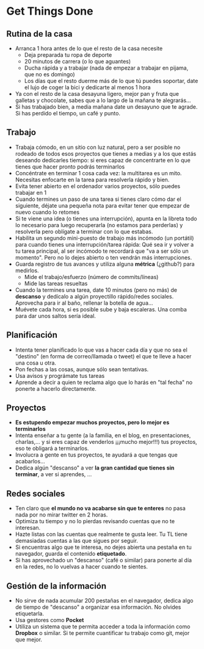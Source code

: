 # Get Things Done

## Rutina de la casa

* Arranca 1 hora antes de lo que el resto de la casa necesite
  * Deja preparada tu ropa de deporte
  * 20 minutos de carrera (o lo que aguantes)
  * Ducha rápida y a trabajar (nada de empezar a trabajar en pijama, que no es domingo)
  * Los días que el resto duerme más de lo que tú puedes soportar, date el lujo de coger la bici y dedicarte al menos 1 hora
* Ya con el resto de la casa desayuna ligero, mejor pan y fruta que galletas y chocolate, sabes que a lo largo de la mañana te alegrarás...
* Si has trabajado bien, a media mañana date un desayuno que te agrade. Si has perdido el tiempo, un café y punto.

## Trabajo

* Trabaja cómodo, en un sitio con luz natural, pero a ser posible no rodeado de todos esos proyectos que tienes a medias y a los que estás deseando dedicarles tiempo: si eres capaz de concentrarte en lo que tienes que hacer pronto podrás terminarlos
* Concéntrate en terminar 1 cosa cada vez: la multitarea es un mito. Necesitas enfocarte en la tarea para resolverla rápido y bien.
* Evita tener abierto en el ordenador varios proyectos, sólo puedes trabajar en 1
* Cuando termines un paso de una tarea si tienes claro cómo dar el siguiente, déjate una pequeña nota para evitar tener que empezar de nuevo cuando lo retomes
* Si te viene una idea (o tienes una interrupción), apunta en la libreta todo lo necesario para luego recuperarla (no estamos para perderlas)  y resolverla pero oblígate a terminar con lo que estabas.
* Habilita un segundo mini-puesto de trabajo más incómodo (un portátil) para cuando tienes una interrupción/tarea rápida: Qué sea ir y volver a tu tarea principal, al ser incómodo te recordará que "va a ser sólo un momento". Pero no lo dejes abierto o ten vendrán más interrupciones.
* Guarda registro de tus avances y utiliza alguna **métrica** (¿github?) para medirlos.
  * Mide el trabajo/esfuerzo (número de commits/líneas)
  * Mide las tareas resueltas
* Cuando la termines una tarea, date 10 minutos (pero no más) de **descanso** y dedícalo a algún proyectillo rápido/redes sociales. Aprovecha para ir al baño, rellenar la botella de agua...
* Muévete cada hora, si es posible sube y baja escaleras. Una comba para dar unos saltos sería ideal.

## Planificación

* Intenta tener planificado lo que vas a hacer cada día y que no sea el "destino" (en forma de correo/llamada o tweet) el que te lleve a hacer una cosa u otra.
* Pon fechas a las cosas, aunque sólo sean tentativas.
* Usa avisos y prográmate tus tareas
* Aprende a decir a quien te reclama algo que lo harás en "tal fecha" no ponerte a hacerlo directamente.

## Proyectos

* **Es estupendo empezar muchos proyectos, pero lo mejor es terminarlos**
* Intenta enseñar a tu gente (a la familia, en el blog, en presentaciones, charlas,... y si eres capaz de venderlos ¡¡¡mucho mejor!!!) tus proyectos, eso te obligará a terminarlos.
* Involucra a gente en tus proyectos, te ayudará a que tengas que acabarlos...
* Dedica algún "descanso" a ver **la gran cantidad que tienes sin terminar**, a ver si aprendes, ...

## Redes sociales

* Ten claro que **el mundo no va acabarse sin que te enteres** no pasa nada por no mirar twitter en 2 horas.
* Optimiza tu tiempo y no lo pierdas revisando cuentas que no te interesan.
* Hazte listas con las cuentas que realmente te gusta leer. Tu TL tiene demasiadas cuentas a las que sigues por seguir.
* Si encuentras algo que te interesa, no dejes abierta una pestaña en tu navegador, guarda el contenido **etiquetado**.
* Si has aprovechado un "descanso" (café o similar) para ponerte al día en la redes, no lo vuelvas a hacer cuando te sientes.

## Gestión de la información

* No sirve de nada acumular 200 pestañas en el navegador, dedica algo de tiempo de "descanso" a organizar esa información. No olvides etiquetarla.
* Usa gestores como **Pocket**
* Utiliza un sistema que te permita acceder a toda la información como **Dropbox** o similar. Si te permite cuantificar tu trabajo como git, mejor que mejor.
